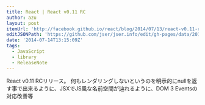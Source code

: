 ```yaml
---
title: React | React v0.11 RC
author: azu
layout: post
itemUrl: 'http://facebook.github.io/react/blog/2014/07/13/react-v0.11-rc1.html'
editJSONPath: 'https://github.com/jser/jser.info/edit/gh-pages/data/2014/07/index.json'
date: '2014-07-14T13:15:09Z'
tags:
  - JavaScript
  - library
  - ReleaseNote
---
```

React v0.11 RCリリース。
何もレンダリングしないというのを明示的にnullを返す事で出来るように、JSXでJS風な名前空間が辿れるように、DOM 3 Eventsの対応改善等
